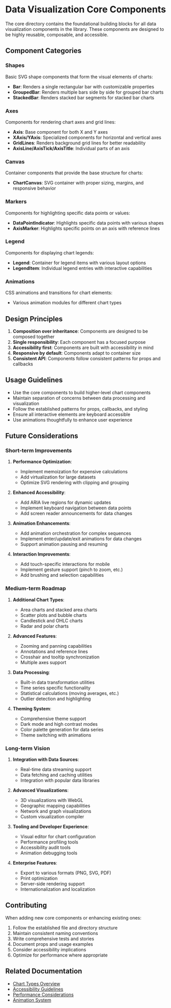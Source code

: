 # Data Visualization Core Components

The core directory contains the foundational building blocks for all data visualization components in the library. These components are designed to be highly reusable, composable, and accessible.

## Component Categories

### Shapes

Basic SVG shape components that form the visual elements of charts:

- **Bar**: Renders a single rectangular bar with customizable properties
- **GroupedBar**: Renders multiple bars side by side for grouped bar charts
- **StackedBar**: Renders stacked bar segments for stacked bar charts

### Axes

Components for rendering chart axes and grid lines:

- **Axis**: Base component for both X and Y axes
- **XAxis/YAxis**: Specialized components for horizontal and vertical axes
- **GridLines**: Renders background grid lines for better readability
- **AxisLine/AxisTick/AxisTitle**: Individual parts of an axis

### Canvas

Container components that provide the base structure for charts:

- **ChartCanvas**: SVG container with proper sizing, margins, and responsive behavior

### Markers

Components for highlighting specific data points or values:

- **DataPointIndicator**: Highlights specific data points with various shapes
- **AxisMarker**: Highlights specific points on an axis with reference lines

### Legend

Components for displaying chart legends:

- **Legend**: Container for legend items with various layout options
- **LegendItem**: Individual legend entries with interactive capabilities

### Animations

CSS animations and transitions for chart elements:

- Various animation modules for different chart types

## Design Principles

1. **Composition over inheritance**: Components are designed to be composed together
2. **Single responsibility**: Each component has a focused purpose
3. **Accessibility first**: Components are built with accessibility in mind
4. **Responsive by default**: Components adapt to container size
5. **Consistent API**: Components follow consistent patterns for props and callbacks

## Usage Guidelines

- Use the core components to build higher-level chart components
- Maintain separation of concerns between data processing and visualization
- Follow the established patterns for props, callbacks, and styling
- Ensure all interactive elements are keyboard accessible
- Use animations thoughtfully to enhance user experience

## Future Considerations

### Short-term Improvements

1. **Performance Optimization**:
   - Implement memoization for expensive calculations
   - Add virtualization for large datasets
   - Optimize SVG rendering with clipping and grouping

2. **Enhanced Accessibility**:
   - Add ARIA live regions for dynamic updates
   - Implement keyboard navigation between data points
   - Add screen reader announcements for data changes

3. **Animation Enhancements**:
   - Add animation orchestration for complex sequences
   - Implement enter/update/exit animations for data changes
   - Support animation pausing and resuming

4. **Interaction Improvements**:
   - Add touch-specific interactions for mobile
   - Implement gesture support (pinch to zoom, etc.)
   - Add brushing and selection capabilities

### Medium-term Roadmap

1. **Additional Chart Types**:
   - Area charts and stacked area charts
   - Scatter plots and bubble charts
   - Candlestick and OHLC charts
   - Radar and polar charts

2. **Advanced Features**:
   - Zooming and panning capabilities
   - Annotations and reference lines
   - Crosshair and tooltip synchronization
   - Multiple axes support

3. **Data Processing**:
   - Built-in data transformation utilities
   - Time series specific functionality
   - Statistical calculations (moving averages, etc.)
   - Outlier detection and highlighting

4. **Theming System**:
   - Comprehensive theme support
   - Dark mode and high contrast modes
   - Color palette generation for data series
   - Theme switching with animations

### Long-term Vision

1. **Integration with Data Sources**:
   - Real-time data streaming support
   - Data fetching and caching utilities
   - Integration with popular data libraries

2. **Advanced Visualizations**:
   - 3D visualizations with WebGL
   - Geographic mapping capabilities
   - Network and graph visualizations
   - Custom visualization compiler

3. **Tooling and Developer Experience**:
   - Visual editor for chart configuration
   - Performance profiling tools
   - Accessibility audit tools
   - Animation debugging tools

4. **Enterprise Features**:
   - Export to various formats (PNG, SVG, PDF)
   - Print optimization
   - Server-side rendering support
   - Internationalization and localization

## Contributing

When adding new core components or enhancing existing ones:

1. Follow the established file and directory structure
2. Maintain consistent naming conventions
3. Write comprehensive tests and stories
4. Document props and usage examples
5. Consider accessibility implications
6. Optimize for performance where appropriate

## Related Documentation

- [Chart Types Overview](../README.md)
- [Accessibility Guidelines](../../docs/accessibility.md)
- [Performance Considerations](../../docs/performance.md)
- [Animation System](../../docs/animations.md)